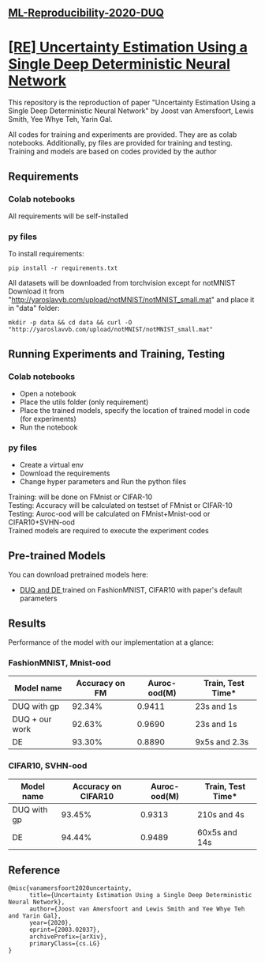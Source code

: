 ## [ML-Reproducibility-2020-DUQ](https://paperswithcode.com/rc2020)

# [ [RE] Uncertainty Estimation Using a Single Deep Deterministic Neural Network](https://arxiv.org/abs/2003.02037)

This repository is the reproduction of paper "Uncertainty Estimation Using a Single Deep Deterministic Neural Network" by Joost van Amersfoort, Lewis Smith, Yee Whye Teh, Yarin Gal. 


All codes for training and experiments are provided. They are as colab notebooks. Additionally, py files are provided for training and testing. Training and models are based on codes provided by the author <br>

## Requirements

### Colab notebooks
All requirements will be self-installed 

### py files

To install requirements:
```setup
pip install -r requirements.txt
```
All datasets will be downloaded from torchvision except for notMNIST <br>
Download it from "http://yaroslavvb.com/upload/notMNIST/notMNIST_small.mat" and place it in "data" folder:
```
mkdir -p data && cd data && curl -O "http://yaroslavvb.com/upload/notMNIST/notMNIST_small.mat"
```

## Running Experiments and Training, Testing

### Colab notebooks
* Open a notebook
* Place the utils folder (only requirement)
* Place the trained models, specify the location of trained model in code (for experiments)
* Run the notebook

### py files
* Create a virtual env
* Download the requirements
* Change hyper parameters and Run the python files


Training: will be done on FMnist or CIFAR-10 <br>
Testing: Accuracy will be calculated on testset of FMnist or CIFAR-10 <br>
Testing: Auroc-ood will be calculated on FMnist+Mnist-ood or CIFAR10+SVHN-ood <br>
Trained models are required to execute the experiment codes

## Pre-trained Models

You can download pretrained models here:

- [DUQ and DE ](https://drive.google.com/drive/folders/1WSmDiCDlnQT3oUmeLwsfydQDBGP3E6QY?usp=sharing) trained on FashionMNIST, CIFAR10 with paper's default parameters 


## Results

Performance of the model with our implementation at a glance:

### FashionMNIST, Mnist-ood

| Model name         | Accuracy on FM | Auroc-ood(M) | Train, Test Time*|
| ------------------ |--------------- | ------------ | ---------------- |
| DUQ with gp        |     92.34%     |     0.9411   |   23s and 1s     |
| DUQ + our work     |     92.63%     |     0.9690   |   23s and 1s     |
| DE                 |     93.30%     |     0.8890   |   9x5s and 2.3s  |


### CIFAR10, SVHN-ood

| Model name         | Accuracy on CIFAR10 | Auroc-ood(M) | Train, Test Time*|
| ------------------ |-------------------- | ------------ | ---------------- |
| DUQ with gp        |       93.45%        |     0.9313   |   210s and 4s    |
| DE                 |       94.44%        |     0.9489   |   60x5s and 14s  |

## Reference
```
@misc{vanamersfoort2020uncertainty,
      title={Uncertainty Estimation Using a Single Deep Deterministic Neural Network}, 
      author={Joost van Amersfoort and Lewis Smith and Yee Whye Teh and Yarin Gal},
      year={2020},
      eprint={2003.02037},
      archivePrefix={arXiv},
      primaryClass={cs.LG}
}
```


